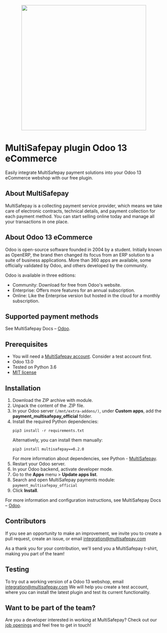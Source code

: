 <p align="center">
  <img src="https://www.multisafepay.com/img/multisafepaylogo.svg" width="400px" position="center">
</p>

# MultiSafepay plugin Odoo 13 eCommerce 

Easily integrate MultiSafepay payment solutions into your Odoo 13 eCommerce webshop with our free plugin.

## About MultiSafepay 

MultiSafepay is a collecting payment service provider, which means we take care of electronic contracts, technical details, and payment collection for each payment method. You can start selling online today and manage all your transactions in one place.

## About Odoo 13 eCommerce

Odoo is open-source software founded in 2004 by a student. Initially known as OpenERP, the brand then changed its focus from an ERP solution to a suite of business applications. More than 360 apps are available, some officially validated by Odoo, and others developed by the community.

Odoo is available in three editions:

- Community: Download for free from Odoo's website. 
- Enterprise: Offers more features for an annual subscription.
- Online: Like the Enterprise version but hosted in the cloud for a monthly subscription. 

## Supported payment methods

See MultiSafepay Docs – [Odoo](https://docs.multisafepay.com/docs/odoo).

## Prerequisites

- You will need a [MultiSafepay account](https://testmerchant.multisafepay.com/signup). Consider a test account first.
- Odoo 13.0
- Tested on Python 3.6
- [MIT license](https://github.com/MultiSafepay/odoo/blob/develop/LICENSE)

##  Installation

1. Download the ZIP archive with module.
2. Unpack the content of the .ZIP file. 
3. In your Odoo server `(/mnt/extra-addons/)`, under **Custom apps**, add the **payment_multisafepay_official** folder.
4. Install the required Python dependencies:
    ```shell
    pip3 install -r requirements.txt
    ```
    Alternatively, you can install them manually:
    ```shell
    pip3 install multisafepay==0.2.0
    ```
    For more information about dependencies, see Python - [MultiSafepay](https://pypi.org/project/multisafepay/).
5. Restart your Odoo server.
6. In your Odoo backend, activate developer mode.
7. Go to the **Apps** menu > **Update apps list**.
8. Search and open MultiSafepay payments module: `payment_multisafepay_official`
9. Click **Install**.
  
For more information and configuration instructions, see MultiSafepay Docs – [Odoo](https://docs.multisafepay.com/docs/odoo).

## Contributors

If you see an opportunity to make an improvement, we invite you to create a pull request, create an issue, or email <integration@multisafepay.com> 

As a thank you for your contribution, we'll send you a MultiSafepay t-shirt, making you part of the team!

## Testing

To try out a working version of a Odoo 13 webshop, email <integration@multisafepay.com> 
We will help you create a test account, where you can install the latest plugin and test its current functionality.

## Want to be part of the team?

Are you a developer interested in working at MultiSafepay? Check out our [job openings](https://www.multisafepay.com/careers/#jobopenings) and feel free to get in touch!
